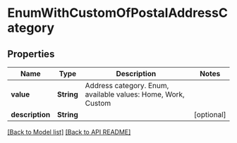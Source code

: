 # EnumWithCustomOfPostalAddressCategory


## Properties
Name | Type | Description | Notes
------------ | ------------- | ------------- | -------------
**value** | **String** | Address category. Enum, available values: Home, Work, Custom | 
**description** | **String** |  |  [optional]




[[Back to Model list]](Models.md) [[Back to API README]](README.md)
